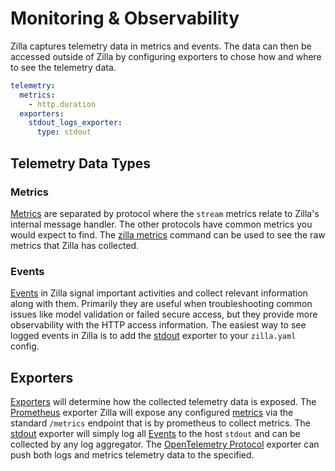 # Monitoring & Observability

Zilla captures telemetry data in metrics and events. The data can then be accessed outside of Zilla by configuring exporters to chose how and where to see the telemetry data.

```yaml
telemetry:
  metrics:
    - http.duration
  exporters:
    stdout_logs_exporter:
      type: stdout
```

## Telemetry Data Types

### Metrics

[Metrics](./metrics/README.md) are separated by protocol where the `stream` metrics relate to Zilla's internal message handler. The other protocols have common metrics you would expect to find. The [zilla metrics](../../reference/config/zilla-cli.md#zilla-metrics) command can be used to see the raw metrics that Zilla has collected.

### Events

[Events](../../reference/config/telemetry/events.md) in Zilla signal important activities and collect relevant information along with them. Primarily they are useful when troubleshooting common issues like model validation or failed secure access, but they provide more observability with the HTTP access information. The easiest way to see logged events in Zilla is to add the [stdout](./exporters-logs-and-metrics/stdout.md) exporter to your `zilla.yaml` config.

## Exporters

[Exporters](./exporters-logs-and-metrics/README.md) will determine how the collected telemetry data is exposed. The [Prometheus](./exporters-logs-and-metrics/prometheus.md) exporter Zilla will expose any configured [metrics](./metrics/README.md) via the standard `/metrics` endpoint that is by prometheus to collect metrics. The [stdout](./exporters-logs-and-metrics/stdout.md) exporter will simply log all [Events](#events) to the host `stdout` and can be collected by any log aggregator. The [OpenTelemetry Protocol](./exporters-logs-and-metrics/oltp.md) exporter can push both logs and metrics telemetry data to the specified.
